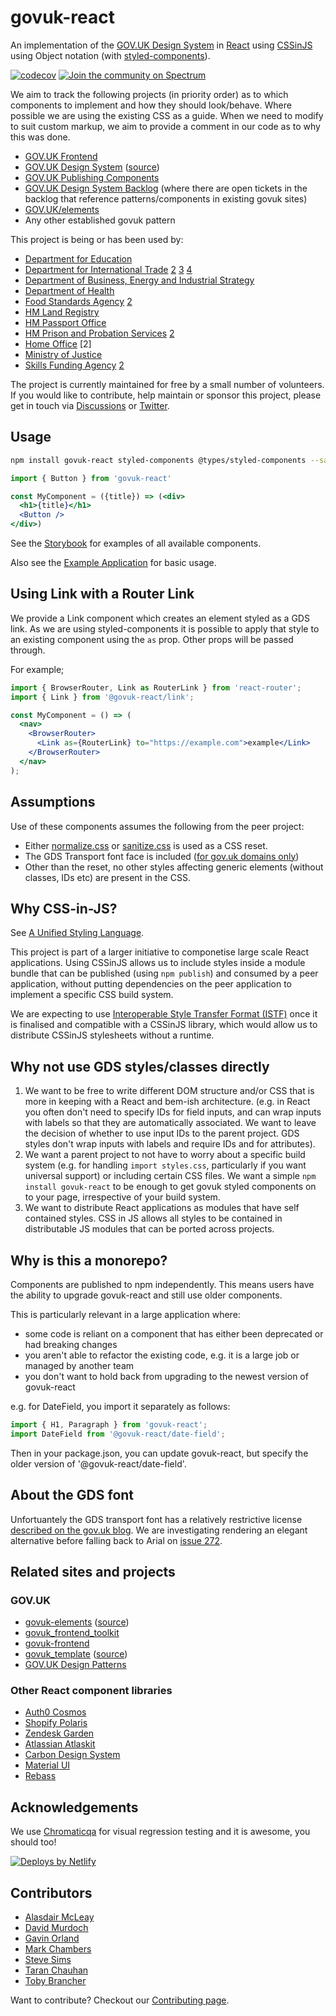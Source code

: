 # govuk-react

An implementation of the [GOV.UK Design System](https://govuk-design-system-production.cloudapps.digital) in [React](https://reactjs.org) using [CSSinJS](https://medium.com/seek-blog/a-unified-styling-language-d0c208de2660) using Object notation (with [styled-components](https://www.styled-components.com/docs/advanced#style-objects)).

[![codecov](https://codecov.io/gh/govuk-react/govuk-react/branch/master/graph/badge.svg)](https://codecov.io/gh/govuk-react/govuk-react)
[![Join the community on Spectrum](https://withspectrum.github.io/badge/badge.svg)](https://spectrum.chat/govuk-react)

We aim to track the following projects (in priority order) as to which components to implement and how they should look/behave. Where possible we are using the existing CSS as a guide. When we need to modify to suit custom markup, we aim to provide a comment in our code as to why this was done.

- [GOV.UK Frontend](https://github.com/alphagov/govuk-frontend)
- [GOV.UK Design System](https://design-system.service.gov.uk) ([source](https://github.com/alphagov/govuk-design-system))
- [GOV.UK Publishing Components](https://components.publishing.service.gov.uk/component-guide)
- [GOV.UK Design System Backlog](https://github.com/alphagov/govuk-design-system-backlog) (where there are open tickets in the backlog that reference patterns/components in existing govuk sites)
- [GOV.UK/elements](https://github.com/alphagov/govuk_elements)
- Any other established govuk pattern

This project is being or has been used by:

- [Department for Education](https://github.com/DFE-Digital/meeting-timer)
- [Department for International Trade](https://github.com/uktrade/data-science-frontend) [2](https://github.com/uktrade/data-hub-frontend) [3](https://github.com/uktrade/statement-of-works) [4](https://github.com/uktrade/data-hub-components)
- [Department of Business, Energy and Industrial Strategy](https://github.com/UKGovernmentBEIS/beis-cosmetics-spa)
- [Department of Health](https://github.com/DepartmentOfHealth-htbhf/htbhf-management-web-ui-spike)
- [Food Standards Agency](https://github.com/FoodStandardsAgency/register-a-food-business-healthcheck-dashboard) [2](https://github.com/FSA-Civica/govuk-react/tree/slice-and-dice-packages/base)
- [HM Land Registry](https://github.com/LandRegistry/title-token)
- [HM Passport Office](https://github.com/UKHomeOffice/lev-react-components)
- [HM Prison and Probation Services](https://github.com/ministryofjustice/prisonstaffhub) [2](https://github.com/ministryofjustice/prison-services-feedback-and-support)
- [Home Office](https://github.com/UKHomeOffice/system-register) [2]
- [Ministry of Justice](https://github.com/ministryofjustice/manage-key-workers)
- [Skills Funding Agency](https://github.com/SkillsFundingAgency/CFS-Frontend) [2](https://github.com/SkillsFundingAgency/das-qna-config)

The project is currently maintained for free by a small number of volunteers. If you would like to contribute, help maintain or sponsor this project, please get in touch via [Discussions](https://github.com/govuk-react/govuk-react/discussions) or [Twitter](https://twitter.com/penx).

## Usage

```sh
npm install govuk-react styled-components @types/styled-components --save
```

```jsx
import { Button } from 'govuk-react'

const MyComponent = ({title}) => (<div>
  <h1>{title}</h1>
  <Button />
</div>)
```

See the [Storybook](https://govuk-react.github.io/govuk-react) for examples of all available components.

Also see the [Example Application](packages/example-application/src) for basic usage.

## Using Link with a Router Link

We provide a Link component which creates an element styled as a GDS link. As we are using styled-components it is possible to apply that style to an existing component using the `as` prop. Other props will be passed through.

For example;

```jsx
import { BrowserRouter, Link as RouterLink } from 'react-router';
import { Link } from '@govuk-react/link';

const MyComponent = () => (
  <nav>
    <BrowserRouter>
      <Link as={RouterLink} to="https://example.com">example</Link>
    </BrowserRouter>
  </nav>
);
```

## Assumptions

Use of these components assumes the following from the peer project:

- Either [normalize.css](https://necolas.github.io/normalize.css/) or [sanitize.css](https://csstools.github.io/sanitize.css/) is used as a CSS reset.
- The GDS Transport font face is included ([for gov.uk domains only](https://www.gov.uk/service-manual/design/making-your-service-look-like-govuk))
- Other than the reset, no other styles affecting generic elements (without classes, IDs etc) are present in the CSS.

## Why CSS-in-JS?

See [A Unified Styling Language](https://medium.com/seek-blog/a-unified-styling-language-d0c208de2660).

This project is part of a larger initiative to componetise large scale React applications. Using CSSinJS allows us to include styles inside a module bundle that can be published (using `npm publish`) and consumed by a peer application, without putting dependencies on the peer application to implement a specific CSS build system.

We are expecting to use [Interoperable Style Transfer Format (ISTF)](https://github.com/cssinjs/istf-spec) once it is finalised and compatible with a CSSinJS library, which would allow us to distribute CSSinJS stylesheets without a runtime.

## Why not use GDS styles/classes directly

1. We want to be free to write different DOM structure and/or CSS that is more in keeping with a React and bem-ish architecture. (e.g. in React you often don't need to specify IDs for field inputs, and can wrap inputs with labels so that they are automatically associated. We want to leave the decision of whether to use input IDs to the parent project. GDS styles don't wrap inputs with labels and require IDs and for attributes).
2. We want a parent project to not have to worry about a specific build system (e.g. for handling `import styles.css`, particularly if you want universal support) or including certain CSS files. We want a simple `npm install govuk-react` to be enough to get govuk styled components on to your page, irrespective of your build system.
3. We want to distribute React applications as modules that have self contained styles. CSS in JS allows all styles to be contained in distributable JS modules that can be ported across projects.

## Why is this a monorepo?

Components are published to npm independently. This means users have the ability to upgrade govuk-react and still use older components.

This is particularly relevant in a large application where:

- some code is reliant on a component that has either been deprecated or had breaking changes 
- you aren't able to refactor the existing code, e.g. it is a large job or managed by another team
- you don't want to hold back from upgrading to the newest version of govuk-react

e.g. for DateField, you import it separately as follows:

```js
import { H1, Paragraph } from 'govuk-react';
import DateField from '@govuk-react/date-field';
```

Then in your package.json, you can update govuk-react, but specify the older version of '@govuk-react/date-field'.

## About the GDS font

Unfortuantely the GDS transport font has a relatively restrictive license [described on the gov.uk blog](https://designnotes.blog.gov.uk/2015/03/11/can-i-use-the-gov-uk-fonts/). We are investigating rendering an elegant alternative before falling back to Arial on [issue 272](https://github.com/govuk-react/govuk-react/issues/272).

## Related sites and projects

### GOV.UK

- [govuk-elements](https://govuk-elements.herokuapp.com/) ([source](https://github.com/alphagov/govuk_elements/))
- [govuk_frontend_toolkit](https://github.com/alphagov/govuk_frontend_toolkit/)
- [govuk-frontend](https://github.com/alphagov/govuk-frontend/)
- [govuk_template](http://alphagov.github.io/govuk_template/) ([source](https://github.com/alphagov/govuk_template))
- [GOV.UK Design Patterns](https://www.gov.uk/service-manual/design#find-patterns)

### Other React component libraries

- [Auth0 Cosmos](https://github.com/auth0/cosmos)
- [Shopify Polaris](https://github.com/Shopify/polaris)
- [Zendesk Garden](https://github.com/zendeskgarden/react-components)
- [Atlassian Atlaskit](https://bitbucket.org/atlassian/atlaskit-mk-2)
- [Carbon Design System](https://github.com/carbon-design-system/carbon-components-react)
- [Material UI](https://github.com/mui-org/material-ui)
- [Rebass](https://rebassjs.org)

## Acknowledgements

We use [Chromaticqa](https://www.chromaticqa.com/) for visual regression testing and it is awesome, you should too!

<a href="https://www.netlify.com">
  <img src="https://www.netlify.com/img/global/badges/netlify-light.svg" alt="Deploys by Netlify" />
</a>

## Contributors

- [Alasdair McLeay](https://github.com/penx)
- [David Murdoch](https://github.com/dsm23)
- [Gavin Orland](https://github.com/gavinorland)
- [Mark Chambers](https://github.com/marksy)
- [Steve Sims](https://github.com/stevesims)
- [Taran Chauhan](https://github.com/taranchauhan)
- [Toby Brancher](https://github.com/Loque-)

Want to contribute? Checkout our [Contributing page](CONTRIBUTING.md).
